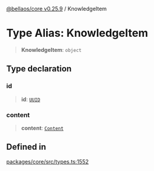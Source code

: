 [@bellaos/core v0.25.9](../index.md) / KnowledgeItem

# Type Alias: KnowledgeItem

> **KnowledgeItem**: `object`

## Type declaration

### id

> **id**: [`UUID`](UUID.md)

### content

> **content**: [`Content`](../interfaces/Content.md)

## Defined in

[packages/core/src/types.ts:1552](https://github.com/bellaOS/bella/blob/main/packages/core/src/types.ts#L1552)
